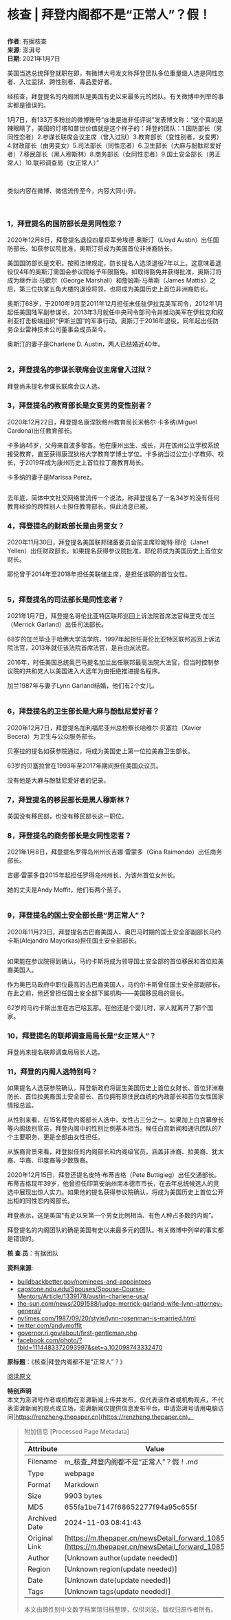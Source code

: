 # 核查 | 拜登内阁都不是“正常人”？假！

![![](https://image.thepaper.cn/publish/interaction/image/3/871/349.jpg)](https://m.thepaper.cn/user_interaction_4983964)

**作者**: 有据核查  
**来源**: 澎湃号  
**日期**: 2021年1月7日  

美国当选总统拜登就职在即，有微博大号发文称拜登团队多位重量级人选是同性恋者、入过监狱、跨性别者、毒品爱好者。

经核查，拜登提名的内阁团队是美国有史以来最多元的团队。有关微博中列举的事实都是错误的。

1月7日，有133万多粉丝的微博账号“@谁是谁非任评说”发表博文称：“这个真的是辣眼睛了，美国的灯塔和普世价值就是这个样子的：拜登的团队：1.国防部长（男同性恋者）2.参谋长联席会议主席（曾入过狱）3.教育部长（变性别者，女变男）4.财政部长（由男变女）5.司法部长（同性恋者）6.卫生部长（大麻与酚酞尼爱好者）7.移民部长（黑人穆斯林）8.商务部长（女同性恋者）9.国土安全部长（男正常人）10.联邦调查局（女正常人）”

![![](https://imagepphcloud.thepaper.cn/pph/image/109/620/373.jpg)](https://imagepphcloud.thepaper.cn/pph/image/109/620/373.jpg)
![![](https://imagepphcloud.thepaper.cn/pph/image/109/620/377.jpg)](https://imagepphcloud.thepaper.cn/pph/image/109/620/377.jpg)

类似内容在微博、微信流传至今，内容大同小异。

![![](https://imagepphcloud.thepaper.cn/pph/image/109/620/379.jpg)](https://imagepphcloud.thepaper.cn/pph/image/109/620/379.jpg)
![![](https://imagepphcloud.thepaper.cn/pph/image/109/620/382.jpg)](https://imagepphcloud.thepaper.cn/pph/image/109/620/382.jpg)
![![](https://imagepphcloud.thepaper.cn/pph/image/109/620/383.jpg)](https://imagepphcloud.thepaper.cn/pph/image/109/620/383.jpg)

### 1，拜登提名的国防部长是男同性恋？

2020年12月8日，拜登提名退役四星将军劳埃德·奥斯汀（Lloyd Austin）出任国防部长。如获参议院批准，奥斯汀将成为美国首位非洲裔防长。

美国国防部长是文职。按照法律规定，防长提名人选须退役7年以上。这意味着退役仅4年的奥斯汀需国会参议院给予年限豁免。如取得豁免并获得批准，奥斯汀将成为继乔治·马歇尔（George Marshall）和詹姆斯·马蒂斯（James Mattis）之后，第三位执掌五角大楼的退役将领，也将成为美国历史上首位非洲裔防长。

奥斯汀68岁，于2010年9月至2011年12月担任末任驻伊拉克美军司令，2012年1月起任美国陆军副参谋长，2013年3月就任中央司令部司令并推动美军在伊拉克和叙利亚打击极端组织“伊斯兰国”的军事行动。奥斯汀于2016年退役，同年起出任防务企业雷神技术公司董事会成员至今。

奥斯汀的妻子是Charlene D. Austin，两人已结婚近40年。

![![](https://imagepphcloud.thepaper.cn/pph/image/109/620/385.jpg)](https://imagepphcloud.thepaper.cn/pph/image/109/620/385.jpg)

### 2，拜登提名的参谋长联席会议主席曾入过狱？

拜登尚未提名参谋长联席会议人选。

### 3，拜登提名的教育部长是女变男的变性别者？

2020年12月22日，拜登提名康涅狄格州教育局长米格尔·卡多纳(Miguel Cardona)出任教育部长。

卡多纳46岁，父母来自波多黎各。他在康州出生、成长，并在该州公立学校系统接受教育，直至获得康涅狄格大学教育学博士学位。卡多纳当过公立小学教师、校长，于2019年成为康州历史上首位拉丁裔教育局长。

卡多纳的妻子是Marissa Perez。

![![](https://imagepphcloud.thepaper.cn/pph/image/109/620/386.jpg)](https://imagepphcloud.thepaper.cn/pph/image/109/620/386.jpg)

去年底，简体中文社交网络曾流传一个说法，称拜登提名了一名34岁的没有任何教育经验的跨性别人士担任教育部长，但此消息已被。

### 4，拜登提名的财政部长是由男变女？

2020年11月30日，拜登提名美国联邦储备委员会前主席珍妮特·耶伦（Janet Yellen）出任财政部长。如果提名获得参议院批准，耶伦将成为美国历史上首位女财长。

耶伦曾于2014年至2018年担任美联储主席，是担任该职的首位女性。

![![](https://imagepphcloud.thepaper.cn/pph/image/109/620/387.jpg)](https://imagepphcloud.thepaper.cn/pph/image/109/620/387.jpg)

### 5，拜登提名的司法部长是同性恋者？

2021年1月7日，拜登提名哥伦比亚特区联邦巡回上诉法院首席法官梅里克·加兰（Merrick Garland）出任司法部长。

68岁的加兰毕业于哈佛大学法学院，1997年起担任哥伦比亚特区联邦巡回上诉法院法官，2013年就任该法院首席法官，是自由派法官。

2016年，时任美国总统奥巴马提名加兰出任联邦最高法院大法官，但当时控制参议院的共和党人以美国进入大选年为由拒绝推进提名程序。

加兰1987年与妻子Lynn Garland结婚，他们有2个女儿。

![![](https://imagepphcloud.thepaper.cn/pph/image/109/620/388.jpg)](https://imagepphcloud.thepaper.cn/pph/image/109/620/388.jpg)

### 6，拜登提名的卫生部长是大麻与酚酞尼爱好者？

2020年12月7日，拜登提名加利福尼亚州总检察长哈维尔·贝塞拉（Xavier Becera）为卫生与公众服务部长。

贝塞拉的提名如获参院通过，将成为美国史上第一位拉美裔卫生部长。

63岁的贝塞拉曾在1993年至2017年期间担任美国众议员。

没有他是大麻与酚酞尼爱好者的记录。

### 7，拜登提名的移民部长是黑人穆斯林？

美国没有移民部，也没有移民部长这一职位。

### 8，拜登提名的商务部长是女同性恋者？

2021年1月8日，拜登提名罗得岛州州长吉娜·雷蒙多（Gina Raimondo）出任商务部长。

吉娜·雷蒙多自2015年起担任罗得岛州州长，为该州首位女州长。

她的丈夫是Andy Moffit，他们有两个孩子。

![![](https://imagepphcloud.thepaper.cn/pph/image/109/620/390.jpg)](https://imagepphcloud.thepaper.cn/pph/image/109/620/390.jpg)

### 9，拜登提名的国土安全部长是“男正常人”？

2020年11月23日，拜登提名古巴裔美国人、奥巴马时期的国土安全部副部长马约卡斯(Alejandro Mayorkas)担任国土安全部部长。

![![](https://imagepphcloud.thepaper.cn/pph/image/109/620/391.jpg)](https://imagepphcloud.thepaper.cn/pph/image/109/620/391.jpg)

如果能在参议院得到确认，马约卡斯将成为领导国土安全部的首位移民和首位拉美裔美国人。

作为奥巴马政府中职位最高的古巴裔美国人，马约尔卡斯曾任国土安全部副部长。在此之前，他还曾担任国土安全部下属机构——美国移民局的局长。

62岁的马约卡斯出生在古巴哈瓦那。在他还是个婴儿时，家人就离开了那个国家。

### 10，拜登提名的联邦调查局局长是“女正常人”？

拜登尚未提名联邦调查局局长人选。

### 11，拜登的内阁人选特别吗？

如果提名人选获参院确认，拜登新政府将诞生美国历史上首位女财长、首位非洲裔防长、首位拉美裔国土安全部长、首位拥有原住民血统的内政部长和首位女性国家情报总监。

从性别来看，在15名拜登内阁部长人选中，女性占三分之一。如果加上白宫幕僚长等内阁级别官员，拜登内阁中的性别比例基本相当。候任白宫新闻和通讯团队的7个主要职务，更是全部由女性担任。

从族裔背景来看，拜登拟任的内阁部长和内阁级官员，涵盖非洲裔、拉美裔、犹太裔、华裔、印度裔等少数族裔。

2020年12月15日，拜登还提名皮特·布蒂吉格（Pete Buttigieg）出任交通部长。布蒂吉格现年39岁，他曾担任印第安纳州南本德市市长，在去年总统候选人的竞选中展现出惊人实力。如果他的提名获得参议院确认，将成为美国历史上首位公开出柜的同性恋内阁部长。

拜登表示，这是美国“有史以来第一个男女比例相当、有色人种占多数的内阁”。

拜登提名的内阁团队的确是美国有史以来最多元的团队。有关微博中列举的事实都是错误的。

**核 查 员**：有据团队

**资料来源**:
- [buildbackbetter.gov/nominees-and-appointees](https://buildbackbetter.gov/nominees-and-appointees/)
- [capstone.ndu.edu/Spouses/Spouse-Course-Mentors/Article/1339178/austin-charlene-usa/](https://capstone.ndu.edu/Spouses/Spouse-Course-Mentors/Article/1339178/austin-charlene-usa/)
- [the-sun.com/news/2091588/judge-merrick-garland-wife-lynn-attorney-general/](https://www.the-sun.com/news/2091588/judge-merrick-garland-wife-lynn-attorney-general/)
- [nytimes.com/1987/09/20/style/lynn-rosenman-is-married.html](https://www.nytimes.com/1987/09/20/style/lynn-rosenman-is-married.html)
- [twitter.com/andymoffit](https://twitter.com/andymoffit)
- [governor.ri.gov/about/first-gentleman.php](https://governor.ri.gov/about/first-gentleman.php)
- [facebook.com/photo/?fbid=1114483372093997&set=a.102098743332470](https://www.facebook.com/photo/?fbid=1114483372093997&set=a.102098743332470)

**原标题**：《核查|拜登内阁都不是“正常人”？》

[阅读原文](http://mp.weixin.qq.com/s?__biz=MzU3OTgzNzg3MA==&mid=2247487632&idx=1&sn=f47d98627d1d0949a5d2970352308ab1&chksm=fd615a51ca16d34712acad7464a2e2a2cdfb21fdd3641ae9937c9beaeb17ca5b7ca8ac0d7e16#rd)

**特别声明**  
本文为澎湃号作者或机构在澎湃新闻上传并发布，仅代表该作者或机构观点，不代表澎湃新闻的观点或立场，澎湃新闻仅提供信息发布平台。申请澎湃号请用电脑访问[https://renzheng.thepaper.cn](https://renzheng.thepaper.cn)。

> 附加信息 [Processed Page Metadata]
>
> | Attribute       | Value                                  |
> |-----------------|----------------------------------------|
> | Filename        | m_核查_拜登内阁都不是“正常人”？假！.md                             |
> | Type            | webpage                                 |
> | Format          | Markdown                               |
> | Size            | 9903 bytes                           |
> | MD5             | 655fa1be7147f68652277f94a95c655f                                  |
> | Archived Date   | 2024-11-03 08:41:43                             |
> | Original Link   | [https://m.thepaper.cn/newsDetail_forward_10856245](https://m.thepaper.cn/newsDetail_forward_10856245)                         |
> | Author          | [Unknown author(update needed)]                              |
> | Region          | [Unknown region(update needed)]                              |
> | Date            | [Unknown date(update needed)]                                 |
> | Tags            | [Unknown tags(update needed)]                                 |
>
> 本文由跨性别中文数字档案馆归档整理，仅供浏览。版权归原作者所有。
>